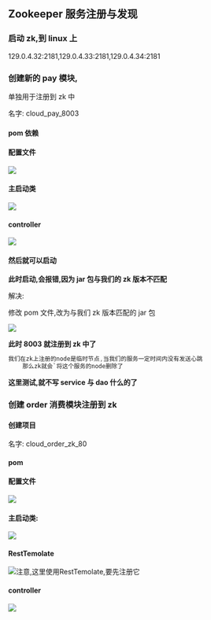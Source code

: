 ## Zookeeper 服务注册与发现

### 启动 zk,到 linux 上

129.0.4.32:2181,129.0.4.33:2181,129.0.4.34:2181

### 创建新的 pay 模块,

单独用于注册到 zk 中

名字: cloud_pay_8003

#### pom 依赖

#### 配置文件

![](https://fltrp-dera.oss-cn-hangzhou.aliyuncs.com/spring-cloud/pic/zookeeper的3.png)

#### 主启动类

![](https://fltrp-dera.oss-cn-hangzhou.aliyuncs.com/spring-cloud/pic/zookeeper的1.png)

#### controller

![](https://fltrp-dera.oss-cn-hangzhou.aliyuncs.com/spring-cloud/pic/zookeeper的2.png)

#### 然后就可以启动

**此时启动,会报错,因为 jar 包与我们的 zk 版本不匹配**

解决:

修改 pom 文件,改为与我们 zk 版本匹配的 jar 包

![](https://fltrp-dera.oss-cn-hangzhou.aliyuncs.com/spring-cloud/pic/zookeeper的4.png)

**此时 8003 就注册到 zk 中了**

```java
我们在zk上注册的node是临时节点,当我们的服务一定时间内没有发送心跳
  	那么zk就会`将这个服务的node删除了
```

**这里测试,就不写 service 与 dao 什么的了**

### 创建 order 消费模块注册到 zk

#### 创建项目

名字: cloud_order_zk_80

#### pom

#### 配置文件

![](https://fltrp-dera.oss-cn-hangzhou.aliyuncs.com/spring-cloud/pic/zookeeper的5.png)

#### 主启动类:

![](https://fltrp-dera.oss-cn-hangzhou.aliyuncs.com/spring-cloud/pic/zookeeper的1.png)

#### RestTemolate

![注意,这里使用RestTemolate,要先注册它](https://fltrp-dera.oss-cn-hangzhou.aliyuncs.com/spring-cloud/pic/zookeeper的6.png)

#### controller

![](https://fltrp-dera.oss-cn-hangzhou.aliyuncs.com/spring-cloud/pic/zookeeper的7.png)
